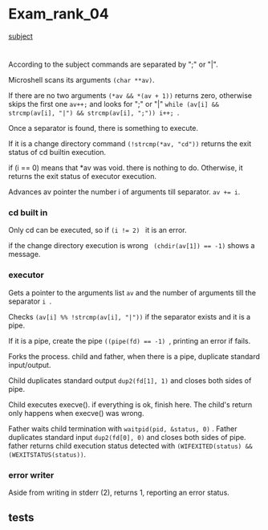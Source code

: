 # Exam_rank_04

[subject](https://github.com/luismiguelcasadodiaz/Exam_rank_04/blob/main/doc/exam_rank04-subject.c)

# 
According to the subject commands are separated by ";" or "|".

Microshell scans its arguments ``` (char **av) ```. 

If there are no two arguments ``` (*av && *(av + 1)) ``` returns zero, otherwise
skips the first one ``` av++; ``` and looks for ";" or "|" ```while (av[i] && strcmp(av[i], "|") && strcmp(av[i], ";")) i++; ```.

Once a separator is found, there is something to execute.

If it is a change directory command ``` (!strcmp(*av, "cd")) ``` returns the exit status of cd builtin execution.

if  (i == 0) means that *av was void. there is nothing to do. Otherwise, it returns the exit status of executor execution.

Advances av pointer the number i of arguments till separator. ``` av += i ```.     

### cd built in

Only cd <path> can be executed, so if ```(i != 2) ``` it is an error.

if the change directory execution is wrong ``` (chdir(av[1]) == -1)``` shows a message.

### executor

Gets a pointer to the arguments list ```av``` and the number of arguments till the separator ```i ```.

Checks  ``` (av[i] %% !strcmp(av[i], "|")) ``` if the separator exists and it is a pipe.

If it is a pipe,  create the pipe ```((pipe(fd) == -1) ```,   printing an error if fails.

Forks the process.
child and father, when there is a pipe, duplicate standard input/output.

Child duplicates standard output ``` dup2(fd[1], 1) ``` and closes both sides of pipe.

Child executes execve(). if everything is ok, finish here. The child's return only happens when execve() was wrong.

Father waits child termination with ```waitpid(pid, &status, 0)``` .
Father duplicates standard input ``` dup2(fd[0], 0) ``` and closes both sides of pipe.
father returns child execution status detected with ``` (WIFEXITED(status) && (WEXITSTATUS(status)) ```.

### error writer
Aside from writing in stderr (2), returns 1, reporting an error status.

## tests

